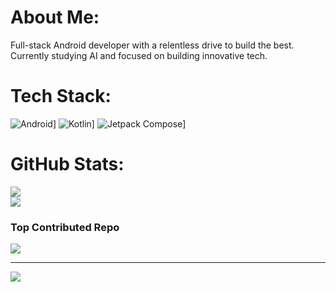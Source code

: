 # About Me:
Full-stack Android developer with a relentless drive to build the best. Currently studying AI and focused on building innovative tech.


# Tech Stack:
![Android](https://img.shields.io/badge/Android-3DDC84?style=for-the-badge&logo=Android&logoColor=white)]
![Kotlin](https://img.shields.io/badge/kotlin-%237F52FF.svg?style=for-the-badge&logo=kotlin&logoColor=white)]
![Jetpack Compose](https://img.shields.io/badge/Jetpack%20Compose-4285F4?style=for-the-badge&logo=jetpackcompose&logoColor=white)]
# GitHub Stats:
![](https://github-readme-stats.vercel.app/api?username=amz202&theme=blue_navy&hide_border=true&include_all_commits=true&count_private=true)<br/>
![](https://github-readme-stats.vercel.app/api/top-langs/?username=amz202&theme=blue_navy&hide_border=true&include_all_commits=true&count_private=true&layout=compact)

### Top Contributed Repo
![](https://github-contributor-stats.vercel.app/api?username=amz202&limit=5&theme=discord_old_blurple&combine_all_yearly_contributions=true)

---
[![](https://visitcount.itsvg.in/api?id=amz202&icon=0&color=1)](https://visitcount.itsvg.in)

